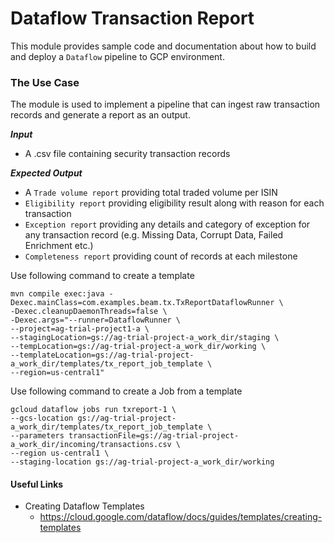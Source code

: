 Dataflow Transaction Report
===

This module provides sample code and documentation about how to build and deploy a `Dataflow` pipeline to GCP environment.

### The Use Case

The module is used to implement a pipeline that can ingest raw transaction records and generate a report as an output.

___Input___
* A .csv file containing security transaction records

___Expected Output___
* A `Trade volume report` providing total traded volume per ISIN
* `Eligibility report` providing eligibility result along with reason for each transaction
* `Exception report` providing any details and category of exception for any transaction record (e.g. Missing Data, Corrupt Data, Failed Enrichment etc.)
* `Completeness report` providing count of records at each milestone

Use following command to create a template
```
mvn compile exec:java -Dexec.mainClass=com.examples.beam.tx.TxReportDataflowRunner \
-Dexec.cleanupDaemonThreads=false \
-Dexec.args="--runner=DataflowRunner \
--project=ag-trial-project1-a \
--stagingLocation=gs://ag-trial-project-a_work_dir/staging \
--tempLocation=gs://ag-trial-project-a_work_dir/working \
--templateLocation=gs://ag-trial-project-a_work_dir/templates/tx_report_job_template \
--region=us-central1"
```

Use following command to create a Job from a template
```
gcloud dataflow jobs run txreport-1 \
--gcs-location gs://ag-trial-project-a_work_dir/templates/tx_report_job_template \
--parameters transactionFile=gs://ag-trial-project-a_work_dir/incoming/transactions.csv \
--region us-central1 \
--staging-location gs://ag-trial-project-a_work_dir/working
```

#### Useful Links
- Creating Dataflow Templates
  - https://cloud.google.com/dataflow/docs/guides/templates/creating-templates

